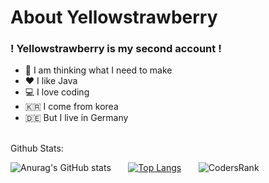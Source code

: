 # About Yellowstrawberry
### ! Yellowstrawberry is my second account !


- 🤔 I am thinking what I need to make
- ❤️ I like Java
- 💻 I love coding
- 🇰🇷 I come from korea
- 🇩🇪 But I live in Germany

<br/>
Github Stats: <br/>

![Anurag's GitHub stats](https://github-readme-stats.vercel.app/api?username=Yellowstrawberrys&show_icons=true&bg_color=30,fffb00,77ff00,00ffa6)  &nbsp;&nbsp;&nbsp;&nbsp;&nbsp;  [![Top Langs](https://github-readme-stats.vercel.app/api/top-langs/?username=Yellowstrawberrys&layout=compact)](https://github.com/anuraghazra/github-readme-stats) &nbsp;&nbsp;&nbsp;&nbsp;&nbsp;
![CodersRank](https://cr-ss-service.azurewebsites.net/api/ScreenShot?widget=summary&username=yellowstrawberrys)
